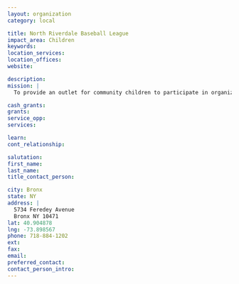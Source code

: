 ```yaml
---
layout: organization
category: local

title: North Riverdale Baseball League
impact_area: Children
keywords: 
location_services: 
location_offices: 
website: 

description: 
mission: |
  To provide an outlet for community children to participate in organized sports.

cash_grants: 
grants: 
service_opp: 
services: 

learn: 
cont_relationship: 

salutation: 
first_name: 
last_name: 
title_contact_person: 

city: Bronx
state: NY
address: |
  5734 Feredey Avenue    
  Bronx NY 10471
lat: 40.904878
lng: -73.898567
phone: 718-884-1202
ext: 
fax: 
email: 
preferred_contact: 
contact_person_intro: 
---
```

